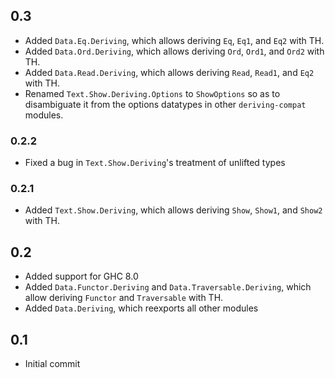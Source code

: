 ## 0.3
* Added `Data.Eq.Deriving`, which allows deriving `Eq`, `Eq1`, and `Eq2` with TH.
* Added `Data.Ord.Deriving`, which allows deriving `Ord`, `Ord1`, and `Ord2` with TH.
* Added `Data.Read.Deriving`, which allows deriving `Read`, `Read1`, and `Eq2` with TH.
* Renamed `Text.Show.Deriving.Options` to `ShowOptions` so as to disambiguate it from the options datatypes in other `deriving-compat` modules.

### 0.2.2
* Fixed a bug in `Text.Show.Deriving`'s treatment of unlifted types

### 0.2.1
* Added `Text.Show.Deriving`, which allows deriving `Show`, `Show1`, and `Show2` with TH.

## 0.2
* Added support for GHC 8.0
* Added `Data.Functor.Deriving` and `Data.Traversable.Deriving`, which allow deriving `Functor` and `Traversable` with TH.
* Added `Data.Deriving`, which reexports all other modules

## 0.1
* Initial commit
